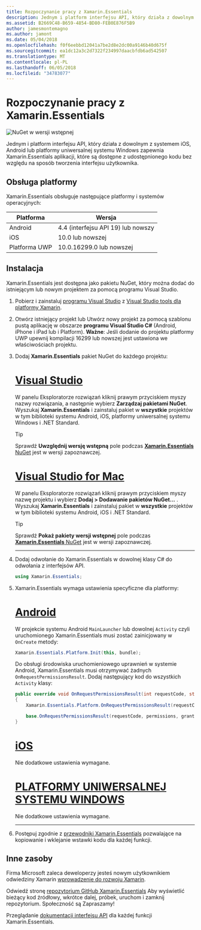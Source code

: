 ```yaml
---
title: Rozpoczynanie pracy z Xamarin.Essentials
description: Jednym i platform interfejsu API, który działa z dowolnym z systemem iOS, Android lub platformy uniwersalnej systemu Windows zapewnia Xamarin.Essentials aplikacji, które są dostępne z udostępnionego kodu bez względu na sposób tworzenia interfejsu użytkownika.
ms.assetid: B2669C48-B659-4854-BD80-FEB0E876F5B9
author: jamesmontemagno
ms.author: jamont
ms.date: 05/04/2018
ms.openlocfilehash: f0f6eebbd12041a7be2d8e2dc00a9146b40d675f
ms.sourcegitcommit: ea1dc12a3c2d7322f234997daacbfdb6ad542507
ms.translationtype: MT
ms.contentlocale: pl-PL
ms.lasthandoff: 06/05/2018
ms.locfileid: "34783077"
---
```

# <a name="get-started-with-xamarinessentials"></a>Rozpoczynanie pracy z Xamarin.Essentials

![NuGet w wersji wstępnej](~/media/shared/pre-release.png)

Jednym i platform interfejsu API, który działa z dowolnym z systemem iOS, Android lub platformy uniwersalnej systemu Windows zapewnia Xamarin.Essentials aplikacji, które są dostępne z udostępnionego kodu bez względu na sposób tworzenia interfejsu użytkownika.

## <a name="platform-support"></a>Obsługa platformy

Xamarin.Essentials obsługuje następujące platformy i systemów operacyjnych:

| Platforma | Wersja |
| --- | --- |
| Android | 4.4 (interfejsu API 19) lub nowszy |
| iOS |10.0 lub nowszej |
| Platforma UWP | 10.0.16299.0 lub nowszej |

## <a name="installation"></a>Instalacja

Xamarin.Essentials jest dostępna jako pakietu NuGet, który można dodać do istniejącym lub nowym projektem za pomocą programu Visual Studio.

1. Pobierz i zainstaluj [programu Visual Studio](http://visualstudio.com) z [Visual Studio tools dla platformy Xamarin](~/cross-platform/get-started/installation/index.md).

2. Otwórz istniejący projekt lub Utwórz nowy projekt za pomocą szablonu pustą aplikację w obszarze **programu Visual Studio C#** (Android, iPhone i iPad lub i Platform). **Ważne**: Jeśli dodanie do projektu platformy UWP upewnij kompilacji 16299 lub nowszej jest ustawiona we właściwościach projektu.

3. Dodaj **Xamarin.Essentials** pakiet NuGet do każdego projektu:

    # <a name="visual-studiotabwindows"></a>[Visual Studio](#tab/windows)

    W panelu Eksploratorze rozwiązań kliknij prawym przyciskiem myszy nazwy rozwiązania, a następnie wybierz **Zarządzaj pakietami NuGet**. Wyszukaj **Xamarin.Essentials** i zainstaluj pakiet w **wszystkie** projektów w tym biblioteki systemu Android, iOS, platformy uniwersalnej systemu Windows i .NET Standard.

    > [!TIP]
    > Sprawdź **Uwzględnij wersję wstępną** pole podczas [ **Xamarin.Essentials** NuGet](https://www.nuget.org/packages/Xamarin.Essentials) jest w wersji zapoznawczej.

    # <a name="visual-studio-for-mactabmacos"></a>[Visual Studio for Mac](#tab/macos)

    W panelu Eksploratorze rozwiązań kliknij prawym przyciskiem myszy nazwę projektu i wybierz **Dodaj > Dodawanie pakietów NuGet...** . Wyszukaj **Xamarin.Essentials** i zainstaluj pakiet w **wszystkie** projektów w tym biblioteki systemu Android, iOS i .NET Standard.

    > [!TIP]
    > Sprawdź **Pokaż pakiety wersji wstępnej** pole podczas [ **Xamarin.Essentials** NuGet](https://www.nuget.org/packages/Xamarin.Essentials) jest w wersji zapoznawczej.

    -----

4. Dodaj odwołanie do Xamarin.Essentials w dowolnej klasy C# do odwołania z interfejsów API.

    ```csharp
    using Xamarin.Essentials;
    ```

5. Xamarin.Essentials wymaga ustawienia specyficzne dla platformy:

    # <a name="androidtabandroid"></a>[Android](#tab/android)

    W projekcie systemu Android `MainLauncher` lub dowolnej `Activity` czyli uruchomionego Xamarin.Essentials musi zostać zainicjowany w `OnCreate` metody:

    ```csharp
    Xamarin.Essentials.Platform.Init(this, bundle);
    ```

    Do obsługi środowiska uruchomieniowego uprawnień w systemie Android, Xamarin.Essentials musi otrzymywać żadnych `OnRequestPermissionsResult`. Dodaj następujący kod do wszystkich `Activity` klasy:

    ```csharp
    public override void OnRequestPermissionsResult(int requestCode, string[] permissions, [GeneratedEnum] Android.Content.PM.Permission[] grantResults)
    {
        Xamarin.Essentials.Platform.OnRequestPermissionsResult(requestCode, permissions, grantResults);

        base.OnRequestPermissionsResult(requestCode, permissions, grantResults);
    }
    ```

    # <a name="iostabios"></a>[iOS](#tab/ios)

    Nie dodatkowe ustawienia wymagane.

    # <a name="uwptabuwp"></a>[PLATFORMY UNIWERSALNEJ SYSTEMU WINDOWS](#tab/uwp)

    Nie dodatkowe ustawienia wymagane.

    -----

6. Postępuj zgodnie z [przewodniki Xamarin.Essentials](index.md) pozwalające na kopiowanie i wklejanie wstawki kodu dla każdej funkcji.

## <a name="other-resources"></a>Inne zasoby

Firma Microsoft zaleca deweloperzy jesteś nowym użytkownikiem odwiedziny Xamarin [wprowadzenie do rozwoju Xamarin](~/cross-platform/getting-started/index.md).

Odwiedź stronę [repozytorium GitHub Xamarin.Essentials](http://github.com/xamarin/Essentials) Aby wyświetlić bieżący kod źródłowy, wkrótce dalej, próbek, uruchom i zamknij repozytorium. Społeczność są Zapraszamy!

Przeglądanie [dokumentacji interfejsu API](xref:Xamarin.Essentials) dla każdej funkcji Xamarin.Essentials.
